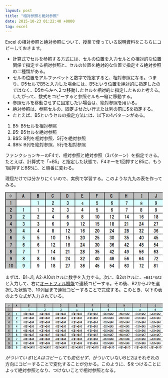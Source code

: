 ```yaml
---
layout: post
title: "相対参照と絶対参照"
date: 2015-10-23 01:22:40 +0000
tag: excel
---
```

Excel の相対参照と絶対参照について、授業で使っている説明資料をこちらにコピーしておきます。

-  計算式でセルを参照する方式には、セルの位置を入力セルとの相対的な位置関係で指定する相対参照と、セルの位置を絶対的な位置で指定する絶対参照の二種類がある。
- セルの位置をアルファベットと数字で指定すると、相対参照になる。つまり、D5セルでB5と入力した場合には、B5という位置を絶対的に指定したのではなく、D5から左へ２つ移動したセルを相対的に指定したものと考える。したがって、数式をコピーすると参照セルも一緒に移動する。
- 参照セルを移動させずに固定したい場合は、絶対参照を用いる。
- 絶対参照は、参照セルの、固定させたい行または列の前に$を指定する。
- たとえば、B5というセルの指定方法には、以下の4パターンがある。

1. B5: B5セルを相対参照
2. $B$5: B5セルを絶対参照
3. B$5: B列を相対参照、5行を絶対参照
4. $B5: B列を絶対参照、5行を相対参照

ファンクションキーのF4で、相対参照と絶対参照（3パターン）を指定できる。たとえば、計算式で「=B5」と指定した状態で、F4キーを1回押すと$B$5に、もう1回押すとB$5に、と順番に変わる。

理屈だけでは分かりにくいので、実例で学習する。このような九九の表を作ってみる。

![九九の表](/img/20151023-99.png)

まずは、B1-J1, A2-A10のセルに数字を入力する。次に、B2のセルに、```=B$1*$A2``` と入力して、右に[オートフィル機能](https://www.google.co.jp/search?q=%E3%82%AA%E3%83%BC%E3%83%88%E3%83%95%E3%82%A3%E3%83%AB+excel)で連続コピーする。その後、B2からJ2を選択した状態で、10列目まで連続コピーすることで完成する。このとき、以下の表のような式が入力されている。

![計算式](/img/20151023-99-eq.png)

$がついている$1と$Aはコピーしても変化せず、$がついていないBと2はそれぞれの方向にコピーすることで変化することが分かる。このように、$をつけることによって絶対参照となり、つけないことで相対参照となる。
